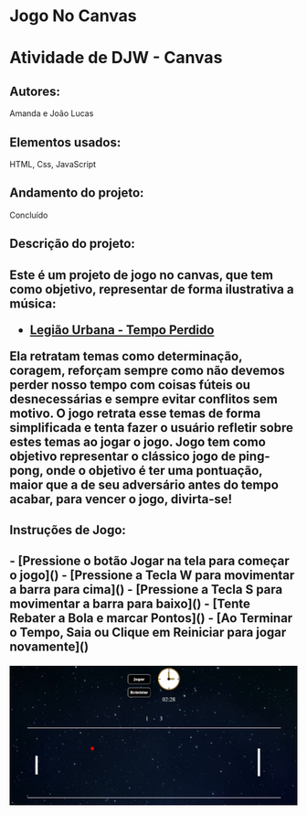 # Jogo No Canvas
<h1>Atividade de DJW - Canvas</h1>

<h2>Autores:</h2> Amanda e João Lucas

<h2>Elementos usados:</h2> HTML, Css, JavaScript

<h2>Andamento do projeto:</h2> Concluído

<h2>Descrição do projeto:<h2>
<p>
Este é um projeto de jogo no canvas, que tem como objetivo, representar de forma ilustrativa a música:

- [Legião Urbana - Tempo Perdido](https://www.youtube.com/watch?v=2hr7Uqu6G80)

Ela retratam temas como determinação, coragem, reforçam sempre como não devemos perder nosso tempo
com coisas fúteis ou desnecessárias e sempre evitar conflitos sem motivo. 
O jogo retrata esse temas de forma simplificada e tenta fazer o usuário refletir sobre estes temas ao jogar o jogo.
Jogo tem como objetivo representar o clássico jogo de ping-pong, onde o objetivo é ter uma pontuação, maior que a de seu adversário antes do tempo acabar, para vencer o jogo, divirta-se!
</p>

<h2>Instruções de Jogo:<h2> 
   <p>
- [Pressione o botão Jogar na tela para começar o jogo]()
- [Pressione a Tecla W para movimentar a barra para cima]()
- [Pressione a Tecla S para movimentar a barra para baixo]()
- [Tente Rebater a Bola e marcar Pontos]()
- [Ao Terminar o Tempo, Saia ou Clique em Reiniciar para jogar novamente]()
   </p>

   <img src="img/foto.png">
